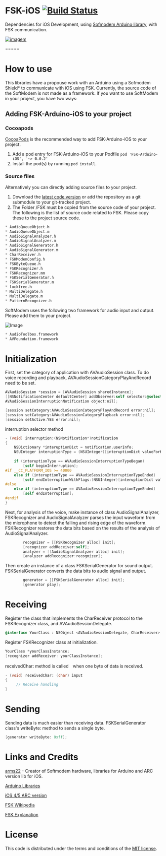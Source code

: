 FSK-iOS [![Build Status](http://img.shields.io/travis/ezefranca/FSK-Arduino-iOS.svg?style=flat)](https://travis-ci.org/ezefranca/FSK-Arduino-iOS)
========

Dependencies for iOS Development, using [Sofmodem Arduino library](https://code.google.com/p/arms22/downloads/detail?name=SoftModem-005.zip&can=2&q=), with FSK communication.

[![imagem](https://raw.githubusercontent.com/ezefranca/FSK-Arduino-iOS7/master/FSK-Demo/image.png)](http://ironbark.xtelco.com.au/subjects/DC/lectures/7/)

=====

How to use
====

This libraries have a propouse work with an Arduino using a Sofmodem Shield* to communicate with iOS using FSK. Currently, the source code of the SoftModem is not made as a framework. If you want to use SoftModem in your project, you have two ways:

## Adding FSK-Arduino-iOS to your project

### Cocoapods

[CocoaPods](http://cocoapods.org) is the recommended way to add FSK-Arduino-iOS to your project.

1. Add a pod entry for FSK-Arduino-iOS to your Podfile `pod 'FSK-Arduino-iOS', '~> 0.0.2'`
2. Install the pod(s) by running `pod install`.

### Source files

Alternatively you can directly adding source files to your project.

1. Download the [latest code version](https://github.com/ezefranca/FSK-Arduino-iOS/archive/master.zip) or add the repository as a git submodule to your git-tracked project. 
2. The Folder /FSK must be copied from the source code of your project. The following is the list of source code related to FSK. Please copy these to the project source code.

```objectivec
* AudioQueueObject.h
* AudioQueueObject.m
* AudioSignalAnalyzer.h
* AudioSignalAnalyzer.m
* AudioSignalGenerator.h
* AudioSignalGenerator.m
* CharReceiver.h
* FSKModemConfig.h
* FSKByteQueue.h
* FSKRecognizer.h
* FSKRecognizer.mm
* FSKSerialGenerator.h
* FSKSerialGenerator.m
* lockfree.h
* MultiDelegate.h
* MultiDelegate.m
* PatternRecognizer.h
```

SoftModem uses the following two framework for audio input and output. Please add them to your project.

![Image](https://raw.githubusercontent.com/ezefranca/FSK-Arduino-iOS7/master/FSK-Demo/FSK-Demo/framework.png)

```objectivec
* AudioToolbox.framework
* AVFoundation.framework
```


Initialization
=====

First, set the category of application with AVAudioSession class. To do voice recording and playback, AVAudioSessionCategoryPlayAndRecord need to be set.

```objectivec
AVAudioSession *session = [AVAudioSession sharedInstance];   
[[NSNotificationCenter defaultCenter] addObserver:self selector:@selector(interruption:) name:
AVAudioSessionInterruptionNotification object:nil];

[session setCategory:AVAudioSessionCategoryPlayAndRecord error:nil];
[session setCategory:AVAudioSessionCategoryPlayback error:nil];
[session setActive:YES error:nil];
```

interruption selector method

```objectivec
- (void) interruption:(NSNotification*)notification
{
    NSDictionary *interuptionDict = notification.userInfo;
    NSUInteger interuptionType = (NSUInteger)[interuptionDict valueForKey:AVAudioSessionInterruptionTypeKey];
    
    if (interuptionType == AVAudioSessionInterruptionTypeBegan)
        [self beginInterruption];
#if __CC_PLATFORM_IOS >= 40000
    else if (interuptionType == AVAudioSessionInterruptionTypeEnded)
        [self endInterruptionWithFlags:(NSUInteger)[interuptionDict valueForKey:AVAudioSessionInterruptionOptionKey]];
#else
    else if (interuptionType == AVAudioSessionInterruptionTypeEnded)
        [self endInterruption];
#endif
}
```

Next, for analysis of the voice, make instance of class AudioSignalAnalyzer, FSKRecognizer and AudioSignalAnalyzer parses the input waveform from the microphone to detect the falling and rising edge of the waveform. FSKRecognizer restores the data bits based on the results of the analysis of AudioSignalAnalyzer.

```objectivec
        recognizer = [[FSKRecognizer alloc] init];     
        [recognizer addReceiver:self];
        analyzer = [[AudioSignalAnalyzer alloc] init]; 
        [analyzer addRecognizer:recognizer];
```

Then create an instance of a class FSKSerialGenerator for sound output. FSKSerialGenerator converts the data bits to audio signal and output.

```objectivec
        generator = [[FSKSerialGenerator alloc] init]; 
        [generator play];
````
Receiving
=====

Register the class that implements the CharReceiver protocol to the FSKRecognizer class, and AVAudioSessionDelegate.

```objectivec
@interface YourClass : NSObject <AVAudioSessionDelegate, CharReceiver>
````
Register FSKRecognizer class at initialization.

```objectivec
YourClass *yourClassInstance;
[recognizer addReceiver: yourClassInstance];
```
receivedChar: method is called　when one byte of data is received.

```objectivec
- (void) receivedChar: (char) input
{
     // Receive handling
}
```
Sending
=====

Sending data is much easier than receiving data. FSKSerialGenerator class's writeByte: method to sends a single byte.

```objectivec
[generator writeByte: 0xff];
```

Links and Credits
=====
[arms22](http://arms22.blog91.fc2.com/) - Creator of Softmodem hardware, libraries for Arduino and ARC version lib for iOS.

[Arduino Libraries](https://code.google.com/p/arms22/downloads/detail?name=SoftModem-005.zip&can=2&q=)

[iOS 4/5 ARC version](https://github.com/9labco/IR-Remote)

[FSK Wikipedia](http://en.wikipedia.org/wiki/Frequency-shift_keying)

[FSK Explanation](http://ironbark.xtelco.com.au/subjects/DC/lectures/7/)

License
=====
This code is distributed under the terms and conditions of the [MIT license](LICENSE). 



